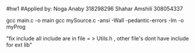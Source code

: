 #hw1
#Applied by:
Noga Anaby 318298296
Shahar Amshili 308054337


gcc main.c -o main
gcc mySource.c -ansi -Wall -pedantic-errors -lm -o myProg

"fix include all include are in file = > Utils.h , other file's dont have include for ext lib"
